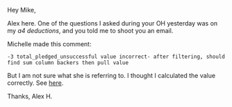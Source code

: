 Hey Mike,

Alex here. One of the questions I asked during your OH yesterday was on my _a4 deductions_, and you told me to shoot you an email.

Michelle made this comment:
```
-3 total_pledged_unsuccessful value incorrect- after filtering, should find sum column backers then pull value
```

But I am not sure what she is referring to. I thought I calculated the value correctly. See [here](https://github.com/info201a-s19/a4-htutk/blob/master/assignment.R).

Thanks,
Alex H.